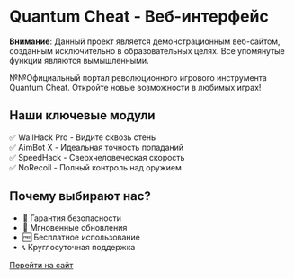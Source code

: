 # Quantum Cheat - Веб-интерфейс

**Внимание**: Данный проект является демонстрационным веб-сайтом, созданным исключительно в образовательных целях. Все упомянутые функции являются вымышленными.

№№Официальный портал революционного игрового инструмента Quantum Cheat. Откройте новые возможности в любимых играх!

## Наши ключевые модули
✅ WallHack Pro - Видите сквозь стены  
✅ AimBot X - Идеальная точность попаданий  
✅ SpeedHack - Сверхчеловеческая скорость  
✅ NoRecoil - Полный контроль над оружием  

## Почему выбирают нас?
- 💯 Гарантия безопасности
- 🚀 Мгновенные обновления
- 🆓 Бесплатное использование
- 📞 Круглосуточная поддержка

[Перейти на сайт](https://fresenber4ik.github.io/quantum-cheat/)

